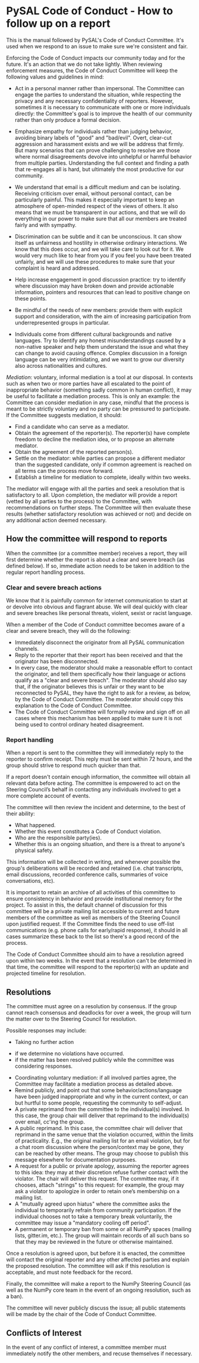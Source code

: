 PySAL Code of Conduct - How to follow up on a report
=========================================

This is the manual followed by PySAL's Code of Conduct Committee. It's used
when we respond to an issue to make sure we're consistent and fair.

Enforcing the Code of Conduct impacts our community today and for the future.
It's an action that we do not take lightly. When reviewing enforcement
measures, the Code of Conduct Committee will keep the following values and
guidelines in mind:

* Act in a personal manner rather than impersonal.  The Committee can engage
the parties to understand the situation, while respecting the privacy and any
necessary confidentiality of reporters.  However, sometimes it is necessary
to communicate with one or more individuals directly: the Committee's goal is
to improve the health of our community rather than only produce a formal
decision.

* Emphasize empathy for individuals rather than judging behavior, avoiding
binary labels of "good" and "bad/evil". Overt, clear-cut aggression and
harassment exists and we will be address that firmly.  But many scenarios
that can prove challenging to resolve are those where normal disagreements
devolve into unhelpful or harmful behavior from multiple parties.
Understanding the full context and finding a path that re-engages all is
hard, but ultimately the most productive for our community.

* We understand that email is a difficult medium and can be isolating.
Receiving criticism over email, without personal contact, can be
particularly painful.  This makes it especially important to keep an
atmosphere of open-minded respect of the views of others.  It also means
that we must be transparent in our actions, and that we will do everything
in our power to make sure that all our members are treated fairly and with
sympathy.

* Discrimination can be subtle and it can be unconscious. It can show itself
as unfairness and hostility in otherwise ordinary interactions.  We know
that this does occur, and we will take care to look out for it.  We would
very much like to hear from you if you feel you have been treated unfairly,
and we will use these procedures to make sure that your complaint is heard
and addressed.

* Help increase engagement in good discussion practice: try to identify where
discussion may have broken down and provide actionable information, pointers
and resources that can lead to positive change on these points.

* Be mindful of the needs of new members: provide them with explicit support
and consideration, with the aim of increasing participation from
underrepresented groups in particular.

* Individuals come from different cultural backgrounds and native languages.
Try to identify any honest misunderstandings caused by a non-native speaker
and help them understand the issue and what they can change to avoid causing
offence.  Complex discussion in a foreign language can be very intimidating,
and we want to grow our diversity also across nationalities and cultures.

*Mediation*: voluntary, informal mediation is a tool at our disposal.  In
contexts such as when two or more parties have all escalated to the point of
inappropriate behavior (something sadly common in human conflict), it may be
useful to facilitate a mediation process. This is only an example: the
Committee can consider mediation in any case, mindful that the process is meant
to be strictly voluntary and no party can be pressured to participate. If the
Committee suggests mediation, it should:

* Find a candidate who can serve as a mediator.
* Obtain the agreement of the reporter(s). The reporter(s) have complete
freedom to decline the mediation idea, or to propose an alternate mediator.
* Obtain the agreement of the reported person(s).
* Settle on the mediator: while parties can propose a different mediator than
the suggested candidate, only if common agreement is reached on all terms can
the process move forward.
* Establish a timeline for mediation to complete, ideally within two weeks.

The mediator will engage with all the parties and seek a resolution that is
satisfactory to all.  Upon completion, the mediator will provide a report
(vetted by all parties to the process) to the Committee, with recommendations
on further steps.  The Committee will then evaluate these results (whether
satisfactory resolution was achieved or not) and decide on any additional
action deemed necessary.


## How the committee will respond to reports
When the committee (or a committee member) receives a report, they will first
determine whether the report is about a clear and severe breach (as defined
below).  If so, immediate action needs to be taken in addition to the regular
report handling process.

### Clear and severe breach actions

We know that it is painfully common for internet communication to start at or
devolve into obvious and flagrant abuse.  We will deal quickly with clear and
severe breaches like personal threats, violent, sexist or racist language.

When a member of the Code of Conduct committee becomes aware of a clear and
severe breach, they will do the following:

* Immediately disconnect the originator from all PySAL communication channels.
* Reply to the reporter that their report has been received and that the
originator has been disconnected.
* In every case, the moderator should make a reasonable effort to contact the
originator, and tell them specifically how their language or actions
qualify as a "clear and severe breach".  The moderator should also say
that, if the originator believes this is unfair or they want to be
reconnected to PySAL, they have the right to ask for a review, as below, by
the Code of Conduct Committee.
The moderator should copy this explanation to the Code of Conduct Committee.
* The Code of Conduct Committee will formally review and sign off on all cases
where this mechanism has been applied to make sure it is not being used to
control ordinary heated disagreement.

### Report handling

When a report is sent to the committee they will immediately reply to the
reporter to confirm receipt. This reply must be sent within 72 hours, and the
group should strive to respond much quicker than that.

If a report doesn't contain enough information, the committee will obtain all
relevant data before acting. The committee is empowered to act on the Steering
Council’s behalf in contacting any individuals involved to get a more complete
account of events.

The committee will then review the incident and determine, to the best of their
ability:

* What happened.
* Whether this event constitutes a Code of Conduct violation.
* Who are the responsible party(ies).
* Whether this is an ongoing situation, and there is a threat to anyone's
physical safety.

This information will be collected in writing, and whenever possible the
group's deliberations will be recorded and retained (i.e. chat transcripts,
email discussions, recorded conference calls, summaries of voice conversations,
etc).

It is important to retain an archive of all activities of this committee to
ensure consistency in behavior and provide institutional memory for the
project.  To assist in this, the default channel of discussion for this
committee will be a private mailing list accessible to current and future
members of the committee as well as members of the Steering Council upon
justified request. If the Committee finds the need to use off-list
communications (e.g. phone calls for early/rapid response), it should in all
cases summarize these back to the list so there's a good record of the process.

The Code of Conduct Committee should aim to have a resolution agreed upon within
two weeks. In the event that a resolution can't be determined in that time, the
committee will respond to the reporter(s) with an update and projected timeline
for resolution.



## Resolutions

The committee must agree on a resolution by consensus. If the group cannot reach
consensus and deadlocks for over a week, the group will turn the matter over to
the Steering Council for resolution.


Possible responses may include:

* Taking no further action

- if we determine no violations have occurred.
- if the matter has been resolved publicly while the committee was considering responses.

* Coordinating voluntary mediation: if all involved parties agree, the
Committee may facilitate a mediation process as detailed above.
* Remind publicly, and point out that some behavior/actions/language have been
judged inappropriate and why in the current context, or can but hurtful to
some people, requesting the community to self-adjust.
* A private reprimand from the committee to the individual(s) involved. In this
case, the group chair will deliver that reprimand to the individual(s) over
email, cc'ing the group.
* A public reprimand. In this case, the committee chair will deliver that
reprimand in the same venue that the violation occurred, within the limits of
practicality. E.g., the original mailing list for an email violation, but
for a chat room discussion where the person/context may be gone, they can be
reached by other means. The group may choose to publish this message
elsewhere for documentation purposes.
* A request for a public or private apology, assuming the reporter agrees to
this idea: they may at their discretion refuse further contact with the
violator. The chair will deliver this request. The committee may, if it
chooses, attach "strings" to this request: for example, the group may ask a
violator to apologize in order to retain one’s membership on a mailing list.
* A "mutually agreed upon hiatus" where the committee asks the individual to
temporarily refrain from community participation. If the individual chooses
not to take a temporary break voluntarily, the committee may issue a
"mandatory cooling off period".
* A permanent or temporary ban from some or all NumPy spaces (mailing lists,
gitter.im, etc.). The group will maintain records of all such bans so that
they may be reviewed in the future or otherwise maintained.

Once a resolution is agreed upon, but before it is enacted, the committee will
contact the original reporter and any other affected parties and explain the
proposed resolution. The committee will ask if this resolution is acceptable,
and must note feedback for the record.

Finally, the committee will make a report to the NumPy Steering Council (as
well as the NumPy core team in the event of an ongoing resolution, such as a
ban).

The committee will never publicly discuss the issue; all public statements will
be made by the chair of the Code of Conduct Committee.


## Conflicts of Interest

In the event of any conflict of interest, a committee member must immediately
notify the other members, and recuse themselves if necessary.
